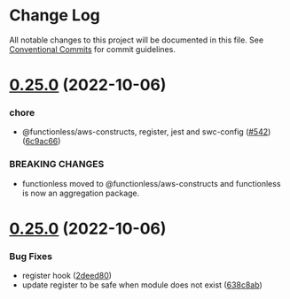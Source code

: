# Change Log

All notable changes to this project will be documented in this file.
See [Conventional Commits](https://conventionalcommits.org) for commit guidelines.

# [0.25.0](https://github.com/functionless/functionless/compare/v0.24.6...v0.25.0) (2022-10-06)


### chore

* @functionless/aws-constructs, register, jest and swc-config ([#542](https://github.com/functionless/functionless/issues/542)) ([6c9ac66](https://github.com/functionless/functionless/commit/6c9ac66b7ef6674f7666be918f1e7f04146827c3))


### BREAKING CHANGES

* functionless moved to @functionless/aws-constructs and functionless is now an aggregation package.





# [0.25.0](https://github.com/sam-goodwin/functionless/compare/v0.24.6...v0.25.0) (2022-10-06)


### Bug Fixes

* register hook ([2deed80](https://github.com/sam-goodwin/functionless/commit/2deed8023eecfe3bb8c21844caa9994664631832))
* update register to be safe when module does not exist ([638c8ab](https://github.com/sam-goodwin/functionless/commit/638c8ab18ba93c4d8a9d7e6b6f177de7a9f21be8))
